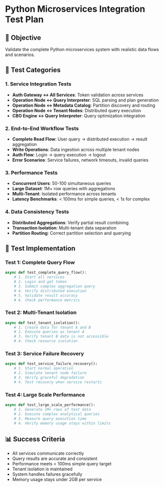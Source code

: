 # Python Microservices Integration Test Plan

## 🎯 Objective
Validate the complete Python microservices system with realistic data flows and scenarios.

## 🧪 Test Categories

### **1. Service Integration Tests**
- **Auth Gateway ↔ All Services**: Token validation across services
- **Operation Node ↔ Query Interpreter**: SQL parsing and plan generation
- **Operation Node ↔ Metadata Catalog**: Partition discovery and routing
- **Operation Node ↔ Tenant Nodes**: Distributed query execution
- **CBO Engine ↔ Query Interpreter**: Query optimization integration

### **2. End-to-End Workflow Tests**
- **Complete Read Flow**: User query → distributed execution → result aggregation
- **Write Operations**: Data ingestion across multiple tenant nodes
- **Auth Flow**: Login → query execution → logout
- **Error Scenarios**: Service failures, network timeouts, invalid queries

### **3. Performance Tests**
- **Concurrent Users**: 50-100 simultaneous queries
- **Large Dataset**: 1M+ row queries with aggregations
- **Multi-Tenant**: Isolated performance across tenants
- **Latency Benchmarks**: < 100ms for simple queries, < 1s for complex

### **4. Data Consistency Tests**
- **Distributed Aggregations**: Verify partial result combining
- **Transaction Isolation**: Multi-tenant data separation
- **Partition Routing**: Correct partition selection and querying

## 🔧 Test Implementation

### **Test 1: Complete Query Flow**
```python
async def test_complete_query_flow():
    # 1. Start all services
    # 2. Login and get token
    # 3. Submit complex aggregation query
    # 4. Verify distributed execution
    # 5. Validate result accuracy
    # 6. Check performance metrics
```

### **Test 2: Multi-Tenant Isolation**
```python
async def test_tenant_isolation():
    # 1. Create data for tenant A and B
    # 2. Execute queries as tenant A
    # 3. Verify tenant B data is not accessible
    # 4. Check resource isolation
```

### **Test 3: Service Failure Recovery**
```python
async def test_service_failure_recovery():
    # 1. Start normal operation
    # 2. Simulate tenant node failure
    # 3. Verify graceful degradation
    # 4. Test recovery when service restarts
```

### **Test 4: Large Scale Performance**
```python
async def test_large_scale_performance():
    # 1. Generate 1M+ rows of test data
    # 2. Execute complex analytical queries
    # 3. Measure query execution time
    # 4. Verify memory usage stays within limits
```

## 📊 Success Criteria
- All services communicate correctly
- Query results are accurate and consistent
- Performance meets < 100ms simple query target
- Tenant isolation is maintained
- System handles failures gracefully
- Memory usage stays under 2GB per service
